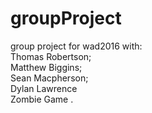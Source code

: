 # groupProject

group project for wad2016 with:  <br />
Thomas Robertson; <br />
Matthew Biggins; <br />
Sean Macpherson; <br />
Dylan Lawrence <br />
Zombie Game
.
